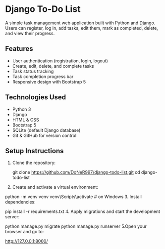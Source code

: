 # Django To-Do List

A simple task management web application built with Python and Django.  
Users can register, log in, add tasks, edit them, mark as completed, delete, and view their progress.

## Features

- User authentication (registration, login, logout)
- Create, edit, delete, and complete tasks
- Task status tracking
- Task completion progress bar
- Responsive design with Bootstrap 5

## Technologies Used

- Python 3
- Django
- HTML & CSS
- Bootstrap 5
- SQLite (default Django database)
- Git & GitHub for version control

## Setup Instructions

1. Clone the repository:
 
   git clone https://github.com/DoNeR997/django-todo-list.git
   cd django-todo-list
2. Create and activate a virtual environment:
 
 python -m venv venv
venv\Scripts\activate  # on Windows
3. Install dependencies:

  pip install -r requirements.txt
4. Apply migrations and start the development server:

python manage.py migrate
python manage.py runserver
5.Open your browser and go to:

http://127.0.0.1:8000/


